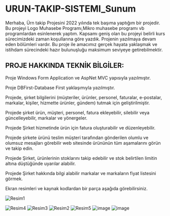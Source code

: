 # URUN-TAKIP-SISTEMI_Sunum
Merhaba, Ürn takip Projesini 2022 yılında tek başıma yaptığım bir projedir. Bu projeyi Logo Muhasebe Programı,Mikro muhasebe programı vb programlardan esinlenerek yaptım.
Kapsamı geniş olan bu projeyi belirli kurs sürecimizdeki zaman koşullarına göre yazdık.
Projenin yazılmaya devam eden bölümleri vardır. Bu proje ile amacımız gerçek hayata yaklaşmak ve istihdam sürecindeki hazır bulunuşluğu maksimum seviyeye getirebilmektir.

## PROJE HAKKINDA TEKNİK BİLGİLER:
Proje Windows Form Application ve AspNet MVC yapısıyla yazılmıştır.

Proje  DBFirst-Database First yaklaşımıyla yazılmıştır.

Projede, şirket bilgilerini (müşteriler, ürünler, personel, faturalar, e-postalar, markalar, kişiler, hizmette ürünler, gündem) tutmak için geliştirilmiştir.

Projede şirket ürün, müşteri, personel, fatura ekleyebilir, silebilir veya güncelleyebilir, markalar ve yönergeler.

Projede Şirket hizmetinde ürün için fatura oluşturabilir ve düzenleyebilir.

Projede  şirkete ürünü teslim müşteri tarafından gönderilen olumlu ve olumsuz mesajları görebilir web sitesinde ürününün tüm aşamalarını görün ve takip edin.

Projede Şirket, ürünlerinin stoklarını takip edebilir ve stok belirtilen limitin altına düştüğünde uyarılar alabilir.

Projede Şirket hakkında bilgi alabilir markalar ve markaların fiyat listesini görmek.

Ekran resimleri ve kaynak kodlardan bir parça aşağıda görebilirsiniz.

![Resim1](https://github.com/Abdullahakp/URUN-TAKIP-SISTEMI_Sunum/assets/65625793/6565439a-a4a8-4641-81c1-d5ae1818d429)

![Resim4](https://github.com/Abdullahakp/URUN-TAKIP-SISTEMI_Sunum/assets/65625793/d4396cc7-2aae-4fc4-8c96-46eb500c6216)
![Resim3](https://github.com/Abdullahakp/URUN-TAKIP-SISTEMI_Sunum/assets/65625793/0a369626-553c-41ff-aafd-66651922d584)
![Resim2](https://github.com/Abdullahakp/URUN-TAKIP-SISTEMI_Sunum/assets/65625793/ca49a8aa-f4ae-49eb-8852-8b9034016119)
![Resim5](https://github.com/Abdullahakp/URUN-TAKIP-SISTEMI_Sunum/assets/65625793/4a9d4c34-6087-4024-bf56-7cf94ee9ebab)
![image](https://github.com/Abdullahakp/URUN-TAKIP-SISTEMI_Sunum/assets/65625793/f1a91d0c-53f4-468a-b174-167f0ac12918)
![image](https://github.com/Abdullahakp/URUN-TAKIP-SISTEMI_Sunum/assets/65625793/2cab2f6c-2bbb-4fc1-a5a9-45dd03e3d37d)


